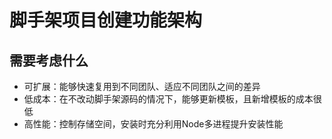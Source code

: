 # 脚手架项目创建功能架构

## 需要考虑什么
- 可扩展：能够快速复用到不同团队、适应不同团队之间的差异
- 低成本：在不改动脚手架源码的情况下，能够更新模板，且新增模板的成本很低
- 高性能：控制存储空间，安装时充分利用Node多进程提升安装性能